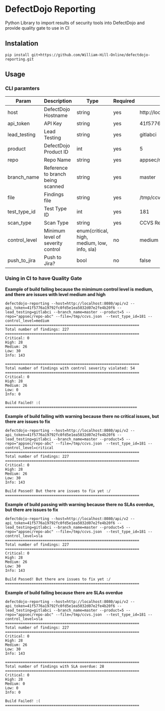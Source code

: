 # DefectDojo Reporting
Python Library to import results of security tools into DefectDojo and provide quality gate to use in CI

## Instalation

```
pip install git+https://github.com/William-Hill-Online/defectdojo-reporting.git
```

## Usage

### CLI paramters
| Param              | Description                         | Type                                         | Required | Example                                  |
|--------------------|-------------------------------------|----------------------------------------------|----------|------------------------------------------|
| host               | DefectDojo Hostname                 | string                                       | yes      | http://localhost:8080/api/v2             |
| api_token          | API Key                             | string                                       | yes      | 41f5776a19792fc0fd5e1ea5032d07e2fe4b20f6 |
| lead_testing       | Lead Testing                        | string                                       | yes      | gitlabci                                 |
| product            | DefectDojo Product ID               | int                                          | yes      | 5                                        |
| repo               | Repo Name                           | string                                       | yes      | appsec/repo-abc                          |
| branch_name        | Reference to branch being scanned   | string                                       | yes      | master                                   |
| file               | Findings file                       | string                                       | yes      | /tmp/ccvs.json                           |
| test_type_id       | Test Type ID                        | int                                          | yes      | 181                                      |
| scan_type          | Scan Type                           | string                                       | yes      | CCVS Report                              |
| control_level      | Minimum level of severity control   | enum(critical, high, medium, low, info, sla) | no       | medium                                   |
| push_to_jira       | Push to Jira?                       | bool                                         | no       | false                                    |


### Using in CI to have Quality Gate

**Example of build failing because the mimimum control level is medium, and there are issues with level medium and high**
```
defectdojo-reporting --host=http://localhost:8080/api/v2 --api_token=41f5776a19792fc0fd5e1ea5032d07e2fe4b20f6 --lead_testing=gitlabci --branch_name=master --product=5 --repo="appsec/repo-abc" --file=/tmp/ccvs.json  --test_type_id=181 --control_level=medium
=============================================================
Total number of findings: 227
=============================================================
Critical: 0
High: 28
Medium: 26
Low: 30
Info: 143

=============================================================
Total number of findings with control severity violated: 54
=============================================================
Critical: 0
High: 28
Medium: 26
Low: 0
Info: 0

Build Failed! :(
============================================================
```

**Example of build failing with warning because there no critical issues, but there are issues to fix**
```
defectdojo-reporting --host=http://localhost:8080/api/v2 --api_token=41f5776a19792fc0fd5e1ea5032d07e2fe4b20f6 --lead_testing=gitlabci --branch_name=master --product=5 --repo="appsec/repo-abc" --file=/tmp/ccvs.json  --test_type_id=181 --control_level=critical
=============================================================
Total number of findings: 227
=============================================================
Critical: 0
High: 28
Medium: 26
Low: 30
Info: 143

Build Passed! But there are issues to fix yet :/
=============================================================
```

**Example of build passing with warning because there no SLAs overdue, but there are issues to fix**
```
defectdojo-reporting --host=http://localhost:8080/api/v2 --api_token=41f5776a19792fc0fd5e1ea5032d07e2fe4b20f6 --lead_testing=gitlabci --branch_name=master --product=5 --repo="appsec/repo-abc" --file=/tmp/ccvs.json  --test_type_id=181 --control_level=sla
=============================================================
Total number of findings: 227
=============================================================
Critical: 0
High: 28
Medium: 26
Low: 30
Info: 143

Build Passed! But there are issues to fix yet :/
=============================================================
```

**Example of build failing because there are SLAs overdue**
```
defectdojo-reporting --host=http://localhost:8080/api/v2 --api_token=41f5776a19792fc0fd5e1ea5032d07e2fe4b20f6 --lead_testing=gitlabci --branch_name=master --product=5 --repo="appsec/repo-abc" --file=/tmp/ccvs.json  --test_type_id=181 --control_level=sla
=============================================================
Total number of findings: 227
=============================================================
Critical: 0
High: 28
Medium: 26
Low: 30
Info: 143

=============================================================
Total number of findings with SLA overdue: 28
=============================================================
Critical: 0
High: 28
Medium: 0
Low: 0
Info: 0

Build Failed! :(
=============================================================
```